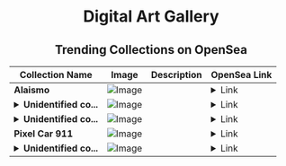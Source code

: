 <div align="center">

# Digital Art Gallery

## Trending Collections on OpenSea

| Collection Name                       | Image                                                                                     | Description                       | OpenSea Link                                                                                          |
|---------------------------------------|-------------------------------------------------------------------------------------------|-----------------------------------|--------------------------------------------------------------------------------------------------------|
| **Alaismo** | ![Image](https://i.seadn.io/s/raw/files/989b3ab50d1758f56a6f50df3ccb6e79.png?w=500&auto=format?w=200&auto=format) |  | <details><summary>Link</summary>[Alaismo](https://opensea.io/collection/alaismo)</details> |
| **<details><summary>Unidentified co...</summary>Unidentified contract 68f186d0-afb5-4dd0-a2fc-997ae8d58505</details>** | ![Image](https://i.seadn.io/s/raw/files/017a61ef6fc52ccb267bda798d7334ea.png?w=500&auto=format?w=200&auto=format) |  | <details><summary>Link</summary>[Unidentified contract 68f186d0-afb5-4dd0-a2fc-997ae8d58505](https://opensea.io/collection/unidentified-contract-68f186d0-afb5-4dd0-a2fc-997a)</details> |
| **<details><summary>Unidentified co...</summary>Unidentified contract 1e077116-b527-412d-9568-a73ebe3364b5</details>** | ![Image](https://i.seadn.io/s/raw/files/017a61ef6fc52ccb267bda798d7334ea.png?w=500&auto=format?w=200&auto=format) |  | <details><summary>Link</summary>[Unidentified contract 1e077116-b527-412d-9568-a73ebe3364b5](https://opensea.io/collection/unidentified-contract-1e077116-b527-412d-9568-a73e)</details> |
| **Pixel Car 911** | ![Image](https://i.seadn.io/s/raw/files/0f7f1be0d7fc74712b615e4c44347b63.png?w=500&auto=format?w=200&auto=format) |  | <details><summary>Link</summary>[Pixel Car 911](https://opensea.io/collection/pixel-car-911)</details> |
| **<details><summary>Unidentified co...</summary>Unidentified contract 832d6e58-ac4a-416d-a81c-d008f90c0f2b</details>** | ![Image](https://i.seadn.io/s/raw/files/017a61ef6fc52ccb267bda798d7334ea.png?w=500&auto=format?w=200&auto=format) |  | <details><summary>Link</summary>[Unidentified contract 832d6e58-ac4a-416d-a81c-d008f90c0f2b](https://opensea.io/collection/unidentified-contract-832d6e58-ac4a-416d-a81c-d008)</details> |

</div>